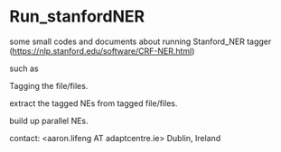 # Run_stanfordNER
some small codes and documents about running Stanford_NER tagger (https://nlp.stanford.edu/software/CRF-NER.html)

such as 

Tagging the file/files.

extract the tagged NEs from tagged file/files.

build up parallel NEs.

contact: <aaron.lifeng AT adaptcentre.ie> 
Dublin, Ireland
